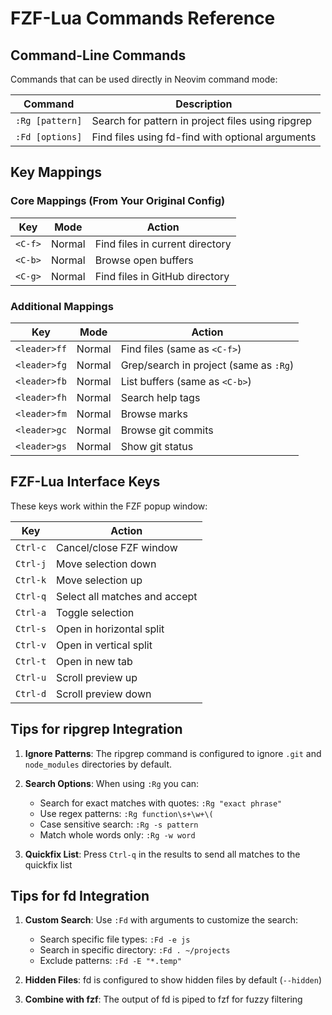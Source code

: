 # FZF-Lua Commands Reference

## Command-Line Commands

Commands that can be used directly in Neovim command mode:

| Command | Description |
|---------|-------------|
| `:Rg [pattern]` | Search for pattern in project files using ripgrep |
| `:Fd [options]` | Find files using fd-find with optional arguments |

## Key Mappings

### Core Mappings (From Your Original Config)

| Key | Mode | Action |
|-----|------|--------|
| `<C-f>` | Normal | Find files in current directory |
| `<C-b>` | Normal | Browse open buffers |
| `<C-g>` | Normal | Find files in GitHub directory |

### Additional Mappings

| Key | Mode | Action |
|-----|------|--------|
| `<leader>ff` | Normal | Find files (same as `<C-f>`) |
| `<leader>fg` | Normal | Grep/search in project (same as `:Rg`) |
| `<leader>fb` | Normal | List buffers (same as `<C-b>`) |
| `<leader>fh` | Normal | Search help tags |
| `<leader>fm` | Normal | Browse marks |
| `<leader>gc` | Normal | Browse git commits |
| `<leader>gs` | Normal | Show git status |

## FZF-Lua Interface Keys

These keys work within the FZF popup window:

| Key | Action |
|-----|--------|
| `Ctrl-c` | Cancel/close FZF window |
| `Ctrl-j` | Move selection down |
| `Ctrl-k` | Move selection up |
| `Ctrl-q` | Select all matches and accept |
| `Ctrl-a` | Toggle selection |
| `Ctrl-s` | Open in horizontal split |
| `Ctrl-v` | Open in vertical split |
| `Ctrl-t` | Open in new tab |
| `Ctrl-u` | Scroll preview up |
| `Ctrl-d` | Scroll preview down |

## Tips for ripgrep Integration

1. **Ignore Patterns**: The ripgrep command is configured to ignore `.git` and `node_modules` directories by default.

2. **Search Options**: When using `:Rg` you can:
   - Search for exact matches with quotes: `:Rg "exact phrase"`
   - Use regex patterns: `:Rg function\s+\w+\(`
   - Case sensitive search: `:Rg -s pattern`
   - Match whole words only: `:Rg -w word`

3. **Quickfix List**: Press `Ctrl-q` in the results to send all matches to the quickfix list

## Tips for fd Integration

1. **Custom Search**: Use `:Fd` with arguments to customize the search:
   - Search specific file types: `:Fd -e js`
   - Search in specific directory: `:Fd . ~/projects`
   - Exclude patterns: `:Fd -E "*.temp"`

2. **Hidden Files**: fd is configured to show hidden files by default (`--hidden`)

3. **Combine with fzf**: The output of fd is piped to fzf for fuzzy filtering
